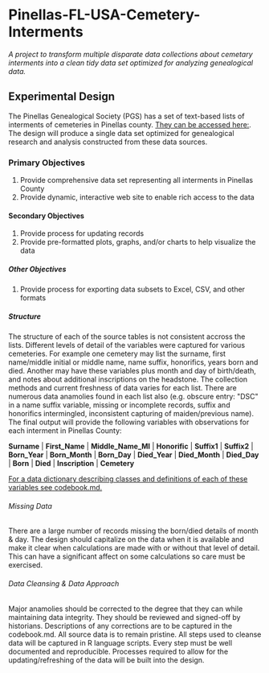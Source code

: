 # Pinellas-FL-USA-Cemetery-Interments
*A project to transform multiple disparate data collections about cemetary interments into a clean tidy data set optimized for analyzing genealogical data.*
## Experimental Design
The Pinellas Genealogical Society (PGS) has a set of text-based lists of interments of cemeteries in Pinellas county.  [They can be accessed here:](http://www.rootsweb.ancestry.com/~flpgs/pgs-cemetery-indexes.htm).
The design will produce a single data set optimized for genealogical research and analysis constructed from these data sources.
### Primary Objectives
1. Provide comprehensive data set representing all interments in Pinellas County
2. Provide dynamic, interactive web site to enable rich access to the data

#### Secondary Objectives
1. Provide process for updating records
2. Provide pre-formatted plots, graphs, and/or charts to help visualize the data

##### Other Objectives
1. Provide process for exporting data subsets to Excel, CSV, and other formats

##### Structure
The structure of each of the source tables is not consistent accross the lists. Different levels of detail of the variables were captured for various cemeteries.  For example one cemetery may list the surname, first name/middle initial or middle name, name suffix, honorifics, years born and died.  Another may have these variables plus month and day of birth/death, and notes about additional inscriptions on the headstone.  The collection methods and current freshness of data varies for each list.  There are numerous data anamolies found in each list also (e.g. obscure entry: "DSC" in a name suffix variable, missing or incomplete records, suffix and honorifics intermingled, inconsistent capturing of maiden/previous name). The final output will provide the following variables with observations for each interment in Pinellas County:

**Surname** | **First_Name** | **Middle_Name_MI** | **Honorific** | **Suffix1** | **Suffix2** | **Born_Year** | **Born_Month** | **Born_Day** | **Died_Year** | **Died_Month** | **Died_Day** | **Born** | **Died** | **Inscription** | **Cemetery**

[For a data dictionary describing classes and definitions of each of these variables see codebook.md.](https://github.com/pascal8888/pinellas-fl-usa-cemetery-interments/blob/master/codebook.md)
###### Missing Data
There are a large number of records missing the born/died details of month & day.  The design should capitalize on the data when it is available and make it clear when calculations are made with or without that level of detail.  This can have a significant affect on some calculations so care must be exercised.
###### Data Cleansing & Data Approach
Major anamolies should be corrected to the degree that they can while maintaining data integrity.  They should be reviewed and signed-off by historians.  Descriptions of any corrections are to be captured in the codebook.md.  All source data is to remain pristine.  All steps used to cleanse data will be captured in R language scripts. Every step must be well documented and reproducible. Processes required to allow for the updating/refreshing of the data will be built into the design.
